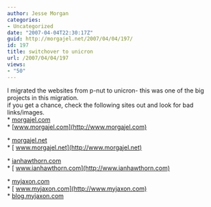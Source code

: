 ```yaml
---
author: Jesse Morgan
categories:
- Uncategorized
date: "2007-04-04T22:30:17Z"
guid: http://morgajel.net/2007/04/04/197/
id: 197
title: switchover to unicron
url: /2007/04/04/197
views:
- "50"
---
```


I migrated the websites from p-nut to unicron- this was one of the big projects in this migration.  
if you get a chance, check the following sites out and look for bad links/images.  
\* [morgajel.com](http://morgajel.com)  
\* [www.morgajel.com](http://www.morgajel.com)

\* [ morgajel.net](http://morgajel.net)  
\* [ www.morgajel.net](http://www.morgajel.net)

\* [ ianhawthorn.com](http://ianhawthorn.com)  
\* [ www.ianhawthorn.com](http://www.ianhawthorn.com)

\* [ myjaxon.com](http://myjaxon.com)  
\* [ www.myjaxon.com](http://www.myjaxon.com)  
\* [ blog.myjaxon.com](http://blog.myjaxon.com)